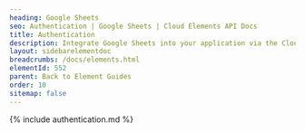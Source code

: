 ```yaml
---
heading: Google Sheets
seo: Authentication | Google Sheets | Cloud Elements API Docs
title: Authentication
description: Integrate Google Sheets into your application via the Cloud Elements APIs.
layout: sidebarelementdoc
breadcrumbs: /docs/elements.html
elementId: 552
parent: Back to Element Guides
order: 10
sitemap: false
---
```


{% include authentication.md %}
